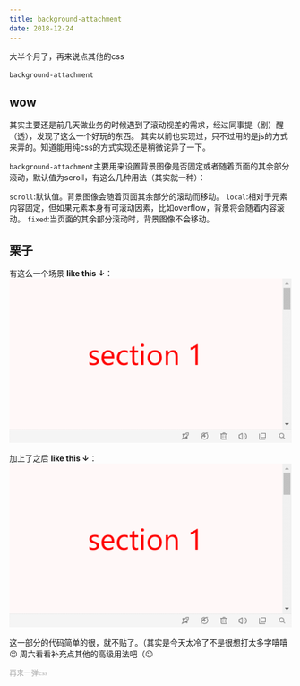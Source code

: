 ```yaml
---
title: background-attachment
date: 2018-12-24
---
```


大半个月了，再来说点其他的css

`background-attachment`

<!--more-->

## wow
其实主要还是前几天做业务的时候遇到了滚动视差的需求，经过同事提（剧）醒（透），发现了这么一个好玩的东西。
其实以前也实现过，只不过用的是js的方式来弄的。知道能用纯css的方式实现还是稍微诧异了一下。

`background-attachment`主要用来设置背景图像是否固定或者随着页面的其余部分滚动，默认值为scroll，有这么几种用法（其实就一种）：

`scroll`:默认值。背景图像会随着页面其余部分的滚动而移动。
`local`:相对于元素内容固定，但如果元素本身有可滚动因素，比如overflow，背景将会随着内容滚动。
`fixed`:当页面的其余部分滚动时，背景图像不会移动。


## 栗子

有这么一个场景 **like this ↓**：
![text](/imgs/attach1.gif)


加上了之后 **like this ↓**：
![text](/imgs/attach2.gif)


这一部分的代码简单的很，就不贴了。（其实是今天太冷了不是很想打太多字嘻嘻😉
周六看看补充点其他的高级用法吧（😉











<font face="黑体" size="2px" color="#a6a6a6">再来一弹css</font>
